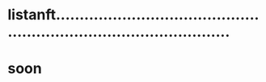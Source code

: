 # listanft..........................................................................................
# soon
